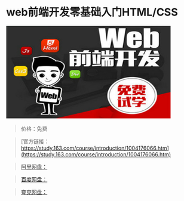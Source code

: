# web前端开发零基础入门HTML/CSS

![img](../../../assets/study163/free/01E22682471ACAC286AE83BE3FA25FAD.jpg)

> 价格：免费

> [官方链接：https://study.163.com/course/introduction/1004176066.htm](https://study.163.com/course/introduction/1004176066.htm)

> [阿里网盘：]()

> [百度网盘：]()

> [夸克网盘：]()
